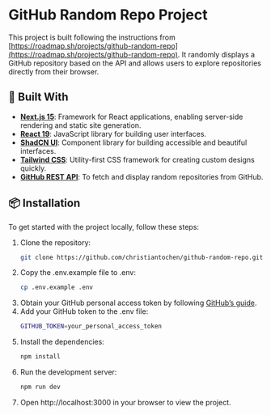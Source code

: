 # GitHub Random Repo Project

This project is built following the instructions from [https://roadmap.sh/projects/github-random-repo](https://roadmap.sh/projects/github-random-repo). It randomly displays a GitHub repository based on the API and allows users to explore repositories directly from their browser.

## 🔧 Built With
- **[Next.js 15](https://nextjs.org/)**: Framework for React applications, enabling server-side rendering and static site generation.
- **[React 19](https://reactjs.org/)**: JavaScript library for building user interfaces.
- **[ShadCN UI](https://ui.shadcn.dev/)**: Component library for building accessible and beautiful interfaces.
- **[Tailwind CSS](https://tailwindcss.com/)**: Utility-first CSS framework for creating custom designs quickly.
- **[GitHub REST API](https://docs.github.com/en/rest/search/search?apiVersion=2022-11-28#search-repositories)**: To fetch and display random repositories from GitHub.

## 📦 Installation

To get started with the project locally, follow these steps:

1. Clone the repository:
   ```bash
   git clone https://github.com/christiantochen/github-random-repo.git
   ```
2. Copy the .env.example file to .env:
   ```bash
   cp .env.example .env
   ```
3. Obtain your GitHub personal access token by following [GitHub’s guide](https://docs.github.com/en/authentication/keeping-your-account-and-data-secure/managing-your-personal-access-tokens).   
4. Add your GitHub token to the .env file:
   ```bash
   GITHUB_TOKEN=your_personal_access_token
   ```
5. Install the dependencies:
   ```bash
   npm install
   ```
6. Run the development server:
   ```bash
   npm run dev
   ```
7. Open http://localhost:3000 in your browser to view the project.
